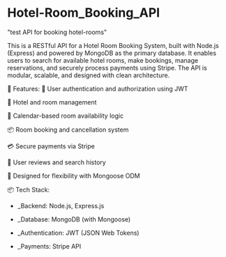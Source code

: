 # Hotel-Room_Booking_API
"test API for booking hotel-rooms" 

This is a RESTful API for a Hotel Room Booking System, built with Node.js (Express) and powered by MongoDB as the primary database. It enables users to search for available hotel rooms, make bookings, manage reservations, and securely process payments using Stripe. The API is modular, scalable, and designed with clean architecture.

🔧 Features:
🔐 User authentication and authorization using JWT

🏨 Hotel and room management

📅 Calendar-based room availability logic

📦 Room booking and cancellation system

💳 Secure payments via Stripe

🧾 User reviews and search history

🧠 Designed for flexibility with Mongoose ODM

📦 Tech Stack:
* _Backend: Node.js, Express.js

* _Database: MongoDB (with Mongoose)

* _Authentication: JWT (JSON Web Tokens)

* _Payments: Stripe API
